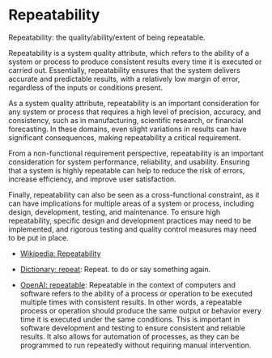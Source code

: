 # Repeatability

Repeatability: the quality/ability/extent of being repeatable.

<span data-chatgpt-prompt="explain repeatability (system quality attribute, cross-functional constraint, non-functional requirement)">Repeatability is a system quality attribute, which refers to the ability of a system or process to produce consistent results every time it is executed or carried out. Essentially, repeatability ensures that the system delivers accurate and predictable results, with a relatively low margin of error, regardless of the inputs or conditions present.

As a system quality attribute, repeatability is an important consideration for any system or process that requires a high level of precision, accuracy, and consistency, such as in manufacturing, scientific research, or financial forecasting. In these domains, even slight variations in results can have significant consequences, making repeatability a critical requirement.

From a non-functional requirement perspective, repeatability is an important consideration for system performance, reliability, and usability. Ensuring that a system is highly repeatable can help to reduce the risk of errors, increase efficiency, and improve user satisfaction.

Finally, repeatability can also be seen as a cross-functional constraint, as it can have implications for multiple areas of a system or process, including design, development, testing, and maintenance. To ensure high repeatability, specific design and development practices may need to be implemented, and rigorous testing and quality control measures may need to be put in place.</span>

* [Wikipedia: Repeatability](https://wikipedia.org/wiki/Repeatability)

* [Dictionary: repeat](https://www.dictionary.com/browse/repeat): Repeat. to do or say something again.

* [OpenAI: repeatable](https:://openai.com): <span data-chatgpt-prompt="define repeatable (computers and software)">Repeatable in the context of computers and software refers to the ability of a process or operation to be executed multiple times with consistent results. In other words, a repeatable process or operation should produce the same output or behavior every time it is executed under the same conditions. This is important in software development and testing to ensure consistent and reliable results. It also allows for automation of processes, as they can be programmed to run repeatedly without requiring manual intervention.</span>
